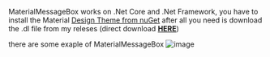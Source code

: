 MaterialMessageBox works on .Net Core and .Net Framework,
you have to install the Material <a href="https://www.nuget.org/packages/MaterialDesignThemes/4.4.0-ci94">Design Theme from nuGet</a>
after all you need is download the .dl file from my releses (direct download <b><a href="https://github.com/Mene-hub/MaterialMessageBox/releases/download/library/CusomMessageBox.dll">HERE</a></b>)

there are some exaple of MaterialMessageBox
![image](https://user-images.githubusercontent.com/72011313/157462064-b1bd468c-4133-455c-9388-74c85b664c04.png)
